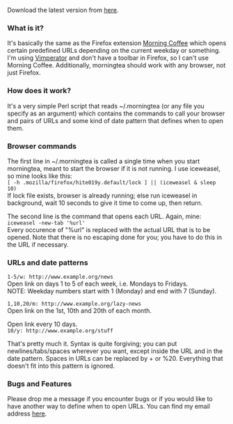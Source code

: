 Download the latest version from [here](http://github.com/fagga/morningtea/raw/master/morningtea).

### What is it?

It's basically the same as the Firefox extension [Morning
Coffee](https://addons.mozilla.org/en-US/firefox/addon/2677) which opens
certain predefined URLs depending on the current weekday or something. I'm
using [Vimperator](http://www.vimperator.org/) and don't have a toolbar in
Firefox, so I can't use Morning Coffee. Additionally, morningtea should work
with any browser, not just Firefox.


### How does it work?

It's a very simple Perl script that reads ~/.morningtea (or any file you
specify as an argument) which contains the commands to call your browser and
pairs of URLs and some kind of date pattern that defines when to open them.  


### Browser commands

The first line in ~/.morningtea is called a single time when you start
morningtea, meant to start the browser if it is not running. I use iceweasel,
so mine looks like this:  
`[ -h .mozilla/firefox/hite019y.default/lock ] || (iceweasel & sleep 10)`  
If lock file exists, browser is already running; else run iceweasel in
background, wait 10 seconds to give it time to come up, then return.

The second line is the command that opens each URL. Again, mine:  
`iceweasel -new-tab '%url'`  
Every occurence of "%url" is replaced with the actual URL that is to be
opened. Note that there is no escaping done for you; you have to do this in
the URL if necessary.  


### URLs and date patterns

`1-5/w: http://www.example.org/news`  
Open link on days 1 to 5 of each week, i.e. Mondays to Fridays.  
NOTE: Weekday numbers start with 1 (Monday) and end with 7 (Sunday).  

`1,10,20/m: http://www.example.org/lazy-news`  
Open link on the 1st, 10th and 20th of each month.  

Open link every 10 days.  
`10/y: http://www.example.org/stuff`  

That's pretty much it. Syntax is quite forgiving; you can put
newlines/tabs/spaces wherever you want, except inside the URL and in the date
pattern. Spaces in URLs can be replaced by + or %20. Everything that doesn't
fit into this pattern is ignored.  


### Bugs and Features

Please drop me a message if you encounter bugs or if you would like to have
another way to define when to open URLs. You can find my email address
[here](http://github.com/fagga).

